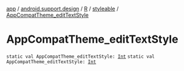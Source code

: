 [app](../../../index.md) / [android.support.design](../../index.md) / [R](../index.md) / [styleable](index.md) / [AppCompatTheme_editTextStyle](.)

# AppCompatTheme_editTextStyle

`static val AppCompatTheme_editTextStyle: `[`Int`](https://kotlinlang.org/api/latest/jvm/stdlib/kotlin/-int/index.html)
`static val AppCompatTheme_editTextStyle: `[`Int`](https://kotlinlang.org/api/latest/jvm/stdlib/kotlin/-int/index.html)